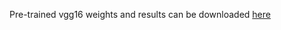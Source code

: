 Pre-trained vgg16 weights and results can be downloaded [here](https://drive.google.com/drive/folders/1ynaJ4AJp9_ioF_36kFeoFKAK0MN_lk17?usp=share_link)
